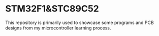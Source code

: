 # STM32F1&STC89C52
This repository is primarily used to showcase some programs and PCB designs from my microcontroller learning process.
